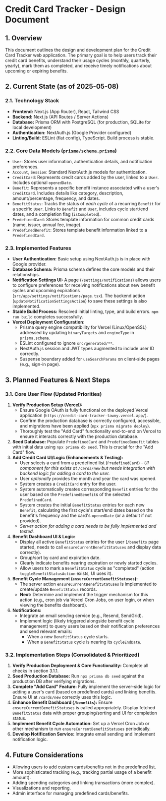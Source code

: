 # Credit Card Tracker - Design Document

## 1. Overview

This document outlines the design and development plan for the Credit Card Tracker web application. The primary goal is to help users track their credit card benefits, understand their usage cycles (monthly, quarterly, yearly), mark them as completed, and receive timely notifications about upcoming or expiring benefits.

## 2. Current State (as of 2025-05-08)

### 2.1. Technology Stack

*   **Frontend:** Next.js (App Router), React, Tailwind CSS
*   **Backend:** Next.js (API Routes / Server Actions)
*   **Database:** Prisma ORM with PostgreSQL (for production, SQLite for local development)
*   **Authentication:** NextAuth.js (Google Provider configured)
*   **Linting/Build:** ESLint (flat config), TypeScript. Build process is stable.

### 2.2. Core Data Models (`prisma/schema.prisma`)

*   `User`: Stores user information, authentication details, and notification preferences.
*   `Account`, `Session`: Standard NextAuth.js models for authentication.
*   `CreditCard`: Represents credit cards added by the user, linked to a `User`. Includes optional `openedDate`.
*   `Benefit`: Represents a specific benefit instance associated with a user's `CreditCard`. Includes details like category, description, amount/percentage, frequency, and dates.
*   `BenefitStatus`: Tracks the status of *each cycle* of a recurring `Benefit` for a specific `User`. Links to `Benefit` and `User`, includes cycle start/end dates, and a completion flag (`isCompleted`).
*   `PredefinedCard`: Stores template information for common credit cards (name, issuer, annual fee, image).
*   `PredefinedBenefit`: Stores template benefit information linked to a `PredefinedCard`.

### 2.3. Implemented Features

*   **User Authentication:** Basic setup using NextAuth.js is in place with Google provider.
*   **Database Schema:** Prisma schema defines the core models and their relationships.
*   **Notification Settings UI:** A page (`/settings/notifications`) allows users to configure preferences for receiving notifications about new benefit cycles and upcoming expirations (`src/app/settings/notifications/page.tsx`). The backend action (`updateNotificationSettingsAction`) to save these settings is also implemented.
*   **Stable Build Process:** Resolved initial linting, type, and build errors. `npm run build` completes successfully.
*   **Vercel Deployment Configuration:**
    *   Prisma query engine compatibility for Vercel (Linux/OpenSSL) addressed by updating `binaryTargets` and `engineType` in `prisma.schema`.
    *   ESLint configured to ignore `src/generated/**`.
    *   NextAuth.js session and JWT types augmented to include user ID correctly.
    *   Suspense boundary added for `useSearchParams` on client-side pages (e.g., sign-in page).

## 3. Planned Features & Next Steps

### 3.1. Core User Flow (Updated Priorities)

1.  **Verify Production Setup (Vercel):**
    *   Ensure Google OAuth is fully functional on the deployed Vercel application (`https://credit-card-tracker-tawny.vercel.app/`).
    *   Confirm the production database is correctly configured, accessible, and migrations have been applied (`npx prisma migrate deploy`).
    *   Thoroughly test the "Add Card" functionality end-to-end on Vercel to ensure it interacts correctly with the production database.
2.  **Seed Database:** Populate `PredefinedCard` and `PredefinedBenefit` tables with initial data using `npx prisma db seed`. This is crucial for the "Add Card" flow.
3.  **Add Credit Card UI/Logic (Enhancements & Testing):**
    *   User selects a card from a predefined list (`PredefinedCard`) - *UI component for this exists at `/cards/new` but needs integration with backend logic for adding a card to the user.* 
    *   User *optionally* provides the month and year the card was opened.
    *   System creates a `CreditCard` entry for the user.
    *   System automatically creates corresponding `Benefit` entries for the user based on the `PredefinedBenefit`s of the selected `PredefinedCard`.
    *   System creates the initial `BenefitStatus` entries for each new `Benefit`, calculating the first cycle's start/end dates based on the benefit's frequency and the card's `openedDate` (or a default if not provided).
    *   *Server action for adding a card needs to be fully implemented and tested.* 
4.  **Benefit Dashboard UI & Logic:**
    *   Display all active `BenefitStatus` entries for the user (`/benefits` page started, needs to call `ensureCurrentBenefitStatuses` and display data correctly).
    *   Group/sort by card and expiration date.
    *   Clearly indicate benefits nearing expiration or newly started cycles.
    *   Allow users to mark a `BenefitStatus` cycle as "completed" (action `toggleBenefitStatusAction` exists, UI uses it).
5.  **Benefit Cycle Management (`ensureCurrentBenefitStatuses`):**
    *   The server action `ensureCurrentBenefitStatuses` is implemented to create/update `BenefitStatus` records.
    *   **Next:** Determine and implement the trigger mechanism for this action (e.g., cron job via Vercel Cron Jobs, on user login, or when viewing the benefits dashboard).
6.  **Notifications:**
    *   Integrate an email sending service (e.g., Resend, SendGrid).
    *   Implement logic (likely triggered alongside benefit cycle management) to query users based on their notification preferences and send relevant emails:
        *   When a new `BenefitStatus` cycle starts.
        *   When a `BenefitStatus` cycle is nearing its `cycleEndDate`.

### 3.2. Implementation Steps (Consolidated & Prioritized)

1.  **Verify Production Deployment & Core Functionality:** Complete all checks in section 3.1.1.
2.  **Seed Production Database:** Run `npx prisma db seed` against the production DB after verifying migrations.
3.  **Complete "Add Card" Feature:** Fully implement the server-side logic for adding a user's card (based on predefined cards) and linking benefits. Ensure UI at `/cards/new` correctly uses this logic.
4.  **Enhance Benefit Dashboard (`/benefits`):** Ensure `ensureCurrentBenefitStatuses` is called appropriately. Display fetched `BenefitStatus` data with proper grouping/sorting and UI for completion status.
5.  **Implement Benefit Cycle Automation:** Set up a Vercel Cron Job or other mechanism to run `ensureCurrentBenefitStatuses` periodically.
6.  **Develop Notification Service:** Integrate email sending and implement notification logic.

## 4. Future Considerations

*   Allowing users to add custom cards/benefits not in the predefined list.
*   More sophisticated tracking (e.g., tracking partial usage of a benefit amount).
*   Adding spending categories and linking transactions (more complex).
*   Visualizations and reporting.
*   Admin interface for managing predefined cards/benefits. 